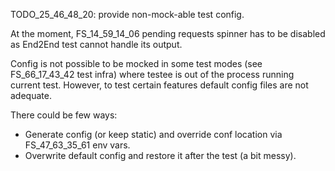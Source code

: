 

TODO_25_46_48_20: provide non-mock-able test config.

At the moment, FS_14_59_14_06 pending requests spinner has to be disabled as End2End test cannot handle its output.

Config is not possible to be mocked in some test modes (see FS_66_17_43_42 test infra) where testee
is out of the process running current test. However, to test certain features default config files are not adequate.

There could be few ways:
*   Generate config (or keep static) and override conf location via FS_47_63_35_61 env vars.
*   Overwrite default config and restore it after the test (a bit messy).
